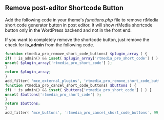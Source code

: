 ## Remove post-editor Shortcode Button

Add the following code in your theme's *functions.php* file to remove rtMedia short code generator button in post editor. It will show rtMedia shortcode button only in the WordPress backend and not in the front end.

If you want to completely remove the shortcode button, just remove the check for **is_admin** from the following code.


```php
function rtmedia_pro_remove_short_code_buttons( $plugin_array ) {
if( ! is_admin() && isset( $plugin_array['rtmedia_pro_short_code'] ) ) {
unset( $plugin_array['rtmedia_pro_short_code'] );
}
return $plugin_array;
}
add_filter( 'mce_external_plugins', 'rtmedia_pro_remove_short_code_buttons', 99, 1 );
function rtmedia_pro_cancel_short_code_buttons( $buttons ) {
if( ! is_admin() && isset( $buttons['rtmedia_pro_short_code'] ) ) {
unset( $buttons['rtmedia_pro_short_code'] );
}
return $buttons;
}
add_filter( 'mce_buttons', 'rtmedia_pro_cancel_short_code_buttons', 99, 1 );
```
